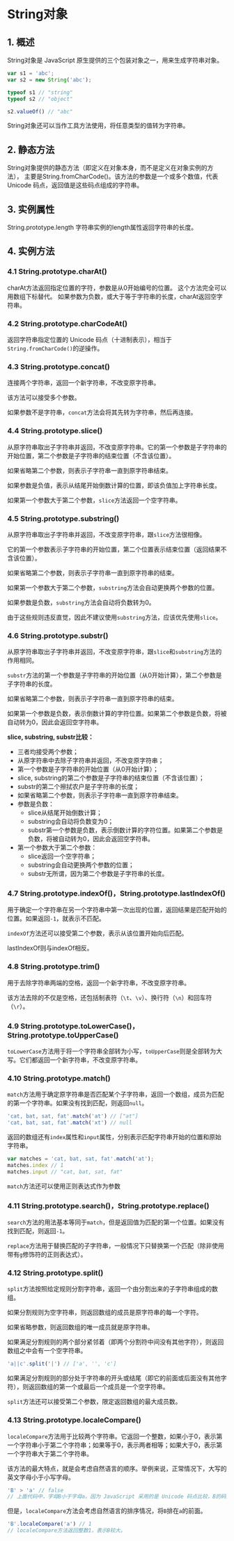 
# String对象

## 1. 概述

String对象是 JavaScript 原生提供的三个包装对象之一，用来生成字符串对象。

```javascript
var s1 = 'abc';
var s2 = new String('abc');

typeof s1 // "string"
typeof s2 // "object"

s2.valueOf() // "abc"
```

String对象还可以当作工具方法使用，将任意类型的值转为字符串。

## 2. 静态方法

String对象提供的静态方法（即定义在对象本身，而不是定义在对象实例的方法），
主要是String.fromCharCode()。该方法的参数是一个或多个数值，代表 Unicode 码点，返回值是这些码点组成的字符串。

## 3. 实例属性

String.prototype.length
字符串实例的length属性返回字符串的长度。

## 4. 实例方法

### 4.1 String.prototype.charAt()

charAt方法返回指定位置的字符，参数是从0开始编号的位置。
这个方法完全可以用数组下标替代。
如果参数为负数，或大于等于字符串的长度，charAt返回空字符串。

### 4.2 String.prototype.charCodeAt()

返回字符串指定位置的 Unicode 码点（十进制表示），相当于`String.fromCharCode()`的逆操作。

### 4.3 String.prototype.concat()

连接两个字符串，返回一个新字符串，不改变原字符串。

该方法可以接受多个参数。

如果参数不是字符串，`concat`方法会将其先转为字符串，然后再连接。

### 4.4 String.prototype.slice()

从原字符串取出子字符串并返回，不改变原字符串。它的第一个参数是子字符串的开始位置，第二个参数是子字符串的结束位置（不含该位置）。

如果省略第二个参数，则表示子字符串一直到原字符串结束。

如果参数是负值，表示从结尾开始倒数计算的位置，即该负值加上字符串长度。

如果第一个参数大于第二个参数，`slice`方法返回一个空字符串。

### 4.5 String.prototype.substring()

从原字符串取出子字符串并返回，不改变原字符串，跟`slice`方法很相像。

它的第一个参数表示子字符串的开始位置，第二个位置表示结束位置（返回结果不含该位置）。

如果省略第二个参数，则表示子字符串一直到原字符串的结束。

如果第一个参数大于第二个参数，`substring`方法会自动更换两个参数的位置。

如果参数是负数，`substring`方法会自动将负数转为0。

由于这些规则违反直觉，因此不建议使用`substring`方法，应该优先使用`slice`。

### 4.6 String.prototype.substr()

从原字符串取出子字符串并返回，不改变原字符串，跟`slice`和`substring`方法的作用相同。

`substr`方法的第一个参数是子字符串的开始位置（从0开始计算），第二个参数是子字符串的长度。

如果省略第二个参数，则表示子字符串一直到原字符串的结束。

如果第一个参数是负数，表示倒数计算的字符位置。如果第二个参数是负数，将被自动转为0，因此会返回空字符串。

**slice, substring, substr比较：**

- 三者均接受两个参数；
- 从原字符串中去除子字符串并返回，不改变原字符串；
- 第一个参数是子字符串的开始位置（从0开始计算）；
- slice, substring的第二个参数是子字符串的结束位置（不含该位置）；
- substr的第二个擦拭农户是子字符串的长度；
- 如果省略第二个参数，则表示子字符串一直到原字符串结束。
- 参数是负数：
  - slice从结尾开始倒数计算；
  - substring会自动将负数变为0；
  - substr第一个参数是负数，表示倒数计算的字符位置。如果第二个参数是负数，将被自动转为0，因此会返回空字符串。
- 第一个参数大于第二个参数：
  - slice返回一个空字符串；
  - substring会自动更换两个参数的位置；
  - substr无所谓，因为第二个参数是子字符串的长度。

### 4.7 String.prototype.indexOf()，String.prototype.lastIndexOf()

用于确定一个字符串在另一个字符串中第一次出现的位置，返回结果是匹配开始的位置。如果返回`-1`，就表示不匹配。

`indexOf`方法还可以接受第二个参数，表示从该位置开始向后匹配。

lastIndexOf则与indexOf相反。

### 4.8 String.prototype.trim()

用于去除字符串两端的空格，返回一个新字符串，不改变原字符串。

该方法去除的不仅是空格，还包括制表符（`\t`、`\v`）、换行符（`\n`）和回车符（`\r`）。

### 4.9 String.prototype.toLowerCase()，String.prototype.toUpperCase()

`toLowerCase`方法用于将一个字符串全部转为小写，`toUpperCase`则是全部转为大写。它们都返回一个新字符串，不改变原字符串。

### 4.10 String.prototype.match()

`match`方法用于确定原字符串是否匹配某个子字符串，返回一个数组，成员为匹配的第一个字符串。如果没有找到匹配，则返回`null`。

```javascript
'cat, bat, sat, fat'.match('at') // ["at"]
'cat, bat, sat, fat'.match('xt') // null
```

返回的数组还有`index`属性和`input`属性，分别表示匹配字符串开始的位置和原始字符串。

```javascript
var matches = 'cat, bat, sat, fat'.match('at');
matches.index // 1
matches.input // "cat, bat, sat, fat"
```

`match`方法还可以使用正则表达式作为参数

### 4.11 String.prototype.search()，String.prototype.replace()

`search`方法的用法基本等同于`match`，但是返回值为匹配的第一个位置。如果没有找到匹配，则返回`-1`。

`replace`方法用于替换匹配的子字符串，一般情况下只替换第一个匹配（除非使用带有`g`修饰符的正则表达式）。

### 4.12 String.prototype.split()

`split`方法按照给定规则分割字符串，返回一个由分割出来的子字符串组成的数组。

如果分割规则为空字符串，则返回数组的成员是原字符串的每一个字符。

如果省略参数，则返回数组的唯一成员就是原字符串。

如果满足分割规则的两个部分紧邻着（即两个分割符中间没有其他字符），则返回数组之中会有一个空字符串。

```javascript
'a||c'.split('|') // ['a', '', 'c']
```

如果满足分割规则的部分处于字符串的开头或结尾（即它的前面或后面没有其他字符），则返回数组的第一个或最后一个成员是一个空字符串。

`split`方法还可以接受第二个参数，限定返回数组的最大成员数。

### 4.13 String.prototype.localeCompare()

`localeCompare`方法用于比较两个字符串。它返回一个整数，如果小于0，表示第一个字符串小于第二个字符串；如果等于0，表示两者相等；如果大于0，表示第一个字符串大于第二个字符串。

该方法的最大特点，就是会考虑自然语言的顺序。举例来说，正常情况下，大写的英文字母小于小写字母。

```javascript
'B' > 'a' // false
// 上面代码中，字母B小于字母a。因为 JavaScript 采用的是 Unicode 码点比较，B的码点是66，而a的码点是97。
```

但是，`localeCompare`方法会考虑自然语言的排序情况，将`B`排在`a`的前面。

```javascript
'B'.localeCompare('a') // 1
// localeCompare方法返回整数1，表示B较大。
```
